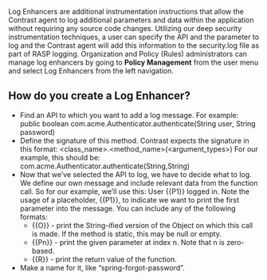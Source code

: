 <!--
title: "Log Enhancers"
description: "Overview of log enhancers"
tags: "log enhancers policy management protect"
-->

Log Enhancers are additional instrumentation instructions that allow the Contrast agent to log additional parameters and data within the application without requiring any source code changes. Utilizing our deep security instrumentation techniques, a user can specify the API and the parameter to log and the Contrast agent will add this information to the security.log file as part of RASP logging. Organization and Policy (Rules) administrators can manage log enhancers by going to **Policy Management** from the user menu and select Log Enhancers from the left navigation. 

## How do you create a Log Enhancer?

* Find an API to which you want to add a log message. For example: public boolean com.acme.Authenticator.authenticate(String user, String password)
* Define the signature of this method. Contrast expects the signature in this format: <class_name>.<method_name>(<argument_types>) For our example, this should be: com.acme.Authenticator.authenticate(String,String)
* Now that we’ve selected the API to log, we have to decide what to log. We define our own message and include relevant data from the function call. So for our example, we’ll use this: User {{P1}} logged in.
Note the usage of a placeholder, {{P1}}, to indicate we want to print the first parameter into the message. You can include any of the following formats:
	* {{O}} - print the String-ified version of the Object on which this call is made. If the method is static, this may be null or empty.
	* {{Pn}} - print the given parameter at index n. Note that n is zero-based.
	* {{R}} - print the return value of the function.
* Make a name for it, like “spring-forgot-password”. 

